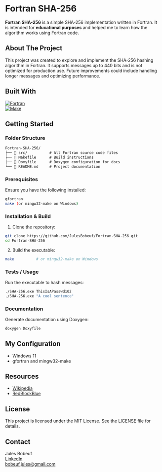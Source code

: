 # Fortran SHA-256

**Fortran SHA-256** is a simple SHA-256 implementation written in Fortran. It is intended for **educational purposes** and helped me to learn how the algorithm works using Fortran code.

## About The Project

This project was created to explore and implement the SHA-256 hashing algorithm in Fortran. It supports messages up to 440 bits and is not optimized for production use. Future improvements could include handling longer messages and optimizing performance.

## Built With

[![Fortran](https://img.shields.io/badge/Fortran-0071C5?style=for-the-badge&logo=fortran&logoColor=white)](https://fortran-lang.org/)  
[![Make](https://img.shields.io/badge/Make-000000?style=for-the-badge&logo=gnu-make&logoColor=white)](https://www.gnu.org/software/make/)

## Getting Started

### Folder Structure

```markdown
Fortran-SHA-256/
├── 📁 src/          # All Fortran source code files
├── 📄 Makefile      # Build instructions
├── 📄 Doxyfile      # Doxygen configuration for docs
└── 📄 README.md     # Project documentation 
```

### Prerequisites

Ensure you have the following installed:

```sh
gfortran
make (or mingw32-make on Windows)
```

### Installation & Build

1. Clone the repository:

```sh
git clone https://github.com/JulesBobeuf/Fortran-SHA-256.git
cd Fortran-SHA-256
```

2. Build the executable:

```sh
make          # or mingw32-make on Windows
```

### Tests / Usage

Run the executable to hash messages:

```sh
./SHA-256.exe ThisIsAPasswd102
./SHA-256.exe "A cool sentence"
```

### Documentation

Generate documentation using Doxygen:

```sh
doxygen Doxyfile
```

## My Configuration

- Windows 11  
- gfortran and mingw32-make

## Resources

- [Wikipedia](https://en.wikipedia.org/wiki/SHA-2)  
- [RedBlockBlue](https://www.youtube.com/watch?v=orIgy2MjqrA&themeRefresh=1)

## License

This project is licensed under the MIT License. See the [LICENSE](LICENSE) file for details.

## Contact

Jules Bobeuf  
[LinkedIn](https://www.linkedin.com/in/bobeuf-jules/)  
bobeuf.jules@gmail.com

